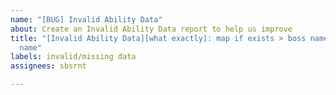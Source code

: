 ```yaml
---
name: "[BUG] Invalid Ability Data"
about: Create an Invalid Ability Data report to help us improve
title: "[Invalid Ability Data][what exactly]: map if exists > boss name > boss ability
  name"
labels: invalid/missing data
assignees: sbsrnt

---
```


<!-- If your issue title was not prefilled: -->
<!-- Please stick to issue title placeholder (see examples below): [Invalid Ability Data][what exactly]: map if exists > boss name > boss ability name -->
<!-- issue title examples: -->
<!-- [Invalid Ability Data][Missing Video Source]: Lair Of The Hydra > Guardian Of The Hydra > Doom Arrow -->
<!-- [Invalid Ability Data][Wrong Ability Tip]: Lair Of The Hydra > Guardian Of The Hydra > Doom Arrow -->
<!-- [Invalid Ability Data][Missing About Ability]: The Purifier > Double Slam -->


<!-- If your issue title was prefilled -->
<!-- You are all set, as all the data we need is in the issue title :) -->
<!-- Just hit the "Submit new issue" button and you are good to go -->
<!-- Thanks! -->
